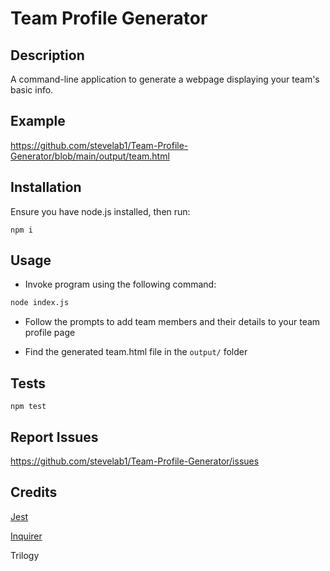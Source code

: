 # Team Profile Generator

## Description

A command-line application to generate a webpage displaying your team's basic info.

## Example

https://github.com/stevelab1/Team-Profile-Generator/blob/main/output/team.html

## Installation

Ensure you have node.js installed, then run:

```
npm i
```

## Usage

* Invoke program using the following command:

```bash
node index.js
```

* Follow the prompts to add team members and their details to your team profile page

* Find the generated team.html file in the `output/` folder

## Tests

```
npm test
```

## Report Issues
https://github.com/stevelab1/Team-Profile-Generator/issues

## Credits

[Jest](https://www.npmjs.com/package/jest) 

[Inquirer](https://www.npmjs.com/package/inquirer) 

Trilogy